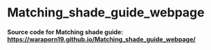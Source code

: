 # Matching_shade_guide_webpage


#### Source code for Matching shade guide: https://waraporn19.github.io/Matching_shade_guide_webpage/
